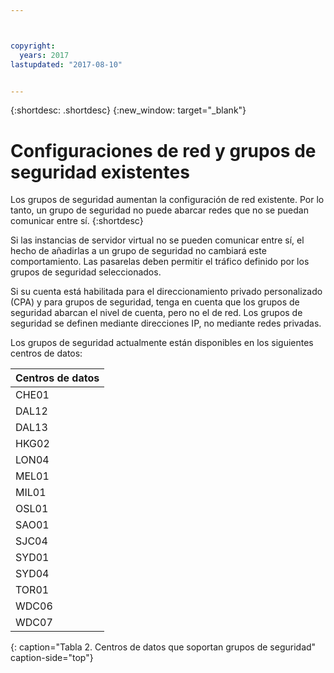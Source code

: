 ```yaml
---



copyright:
  years: 2017
lastupdated: "2017-08-10"


---
```


{:shortdesc: .shortdesc}
{:new_window: target="_blank"}

# Configuraciones de red y grupos de seguridad existentes

Los grupos de seguridad aumentan la configuración de red existente. Por lo tanto, un grupo de seguridad no puede abarcar redes que no se puedan comunicar entre sí. 
{:shortdesc}

Si las instancias de servidor virtual no se pueden comunicar entre sí, el hecho de añadirlas a un grupo de seguridad no cambiará este comportamiento. Las pasarelas deben permitir el tráfico definido por los grupos de seguridad seleccionados.

Si su cuenta está habilitada para el direccionamiento privado personalizado (CPA) y para grupos de seguridad, tenga en cuenta que los grupos de seguridad abarcan el nivel de cuenta, pero no el de red. Los grupos de seguridad se definen mediante direcciones IP, no mediante redes privadas.

Los grupos de seguridad actualmente están disponibles en los siguientes centros de datos:

| Centros de datos      | 
|:------------------|
| CHE01             |
| DAL12             |
| DAL13             |
| HKG02             |
| LON04             |
| MEL01             |
| MIL01             |
| OSL01             |
| SAO01             |
| SJC04             |
| SYD01             |
| SYD04             |
| TOR01             |
| WDC06             |
| WDC07             |
{: caption="Tabla 2. Centros de datos que soportan grupos de seguridad" caption-side="top"} 
